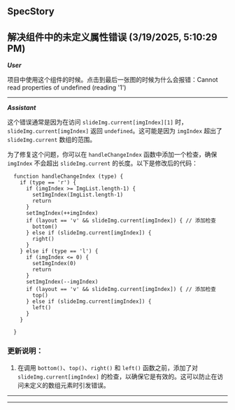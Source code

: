 ## SpecStory

## 解决组件中的未定义属性错误 (3/19/2025, 5:10:29 PM)

_**User**_

项目中使用这个组件的时候。点击到最后一张图的时候为什么会报错：Cannot read properties of undefined (reading '1')

---

_**Assistant**_

这个错误通常是因为在访问 `slideImg.current[imgIndex][1]` 时，`slideImg.current[imgIndex]` 返回 `undefined`。这可能是因为 `imgIndex` 超出了 `slideImg.current` 数组的范围。

为了修复这个问题，你可以在 `handleChangeIndex` 函数中添加一个检查，确保 `imgIndex` 不会超出 `slideImg.current` 的长度。以下是修改后的代码：

```typescript:src/components/muk-ui/ImgViewer/index.tsx
  function handleChangeIndex (type) {  
    if (type == 'r') {
      if (imgIndex >= ImgList.length-1) {
        setImgIndex(ImgList.length-1)
        return 
      }
      setImgIndex(++imgIndex)
      if (layout == 'v' && slideImg.current[imgIndex]) { // 添加检查
        bottom()
      } else if (slideImg.current[imgIndex]) {
        right()
      }
    } else if (type == 'l') {
      if (imgIndex <= 0) {
        setImgIndex(0)
        return
      }
      setImgIndex(--imgIndex)
      if (layout == 'v' && slideImg.current[imgIndex]) { // 添加检查
        top()
      } else if (slideImg.current[imgIndex]) {
        left()
      }
    }
    
  }
```

### 更新说明：
1. 在调用 `bottom()`、`top()`、`right()` 和 `left()` 函数之前，添加了对 `slideImg.current[imgIndex]` 的检查，以确保它是有效的。这可以防止在访问未定义的数组元素时引发错误。

---



---

